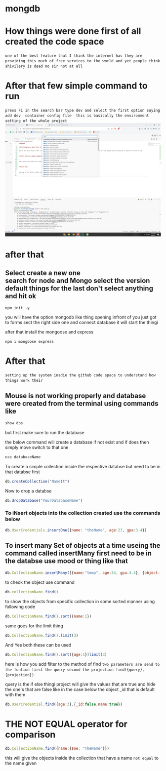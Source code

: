 # mongdb

# How things were done first of all created the code space
``
one of the best feature that I think the internet has they are providing this much of free services to the world and yet people think shivilery is dead no sir not at all
``

# After that few simple command to run 

``
press F1 in the search bar type dev and select the first option saying add dev 
container config file 
this is basically the environment setting of the whole project
``
![Reference for the setup](./codepace%20connecting%20to%20mongo%20in%20github%20.png)


# after that 
Select create a new one<br>
search for node and Mongo select the version default things for the last don't select anything and hit ok
---

```
npm init -y
```

you will have the option mongodb like thing opening infront of you just got to forms sect the right side one and connect database it will start the thingi 


after that install the mongoose and express
```
npm i mongoose express
```



# After that 

``
setting up the system insdie the github code space to understand how things work their
``


## Mouse is not working properly and database were created from the terminal using commands like 

```js
show dbs
```

but first make sure to run the database


the below command will create a database if not exist and if does then simply move switch to that one 

```js
use databaseName
```

To create a simple collection inside the respective databse but need to be in that databse first

```js
db.createCollection("NameIt")
```

Now to drop a databse 
```js
db.dropDatabase("YourDatabaseName")
```

### To iNsert objects into the collection created use the commands below
```js
db.UserCredentials.insertOne({name: "theName", age:23, gpa:3.4})
```

## To insert many Set of objects at a time useing the command called insertMany first need to be in the databse use mood or thing like that 

```js
db.CollectionName.insertMany([{name:"temp", age:34, gpa:3.4}, {object: "NeedNot To be COnsistent", age:2}])
```

to check the object use command 
```js
db.collectionName.find()
```

to show the objects from specific collection in some sorted manner using following code
```js
db.CollectionName.find().sort({name:1})
```

same goes for the limit thing

```js
db.CollectionName.find().limit(3)
```

And Yes both these can be used 

```js
db.CollectionName.find().sort({age:1})limit(3)
```

here is how you add filter to the method of find
``
two parameters are send to the funtion first the query second the projection
find({query}, {projection})
``

query is the if else thingi 
project will give the values that are true and hide the one's that are false like in the case below the object _id that is default with them
```js
db.UserCredential.find({age:3},{_id:false,name:true})
```


# THE NOT EQUAL operator for comparison

```js
db.CollectionName.find({name:{$ne: "TheName"}})
```

this will give the objects inside the collection that have a name ``not equal`` to the name given
